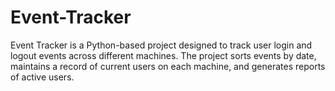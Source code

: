 # Event-Tracker
Event Tracker is a Python-based project designed to track user login and logout events across different machines. The project sorts events by date, maintains a record of current users on each machine, and generates reports of active users.
